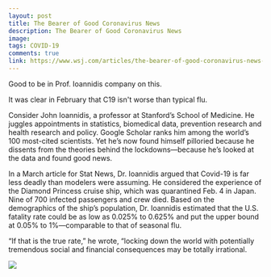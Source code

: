 ```yaml
---
layout: post
title: The Bearer of Good Coronavirus News
description: The Bearer of Good Coronavirus News
image: 
tags: COVID-19
comments: true
link: https://www.wsj.com/articles/the-bearer-of-good-coronavirus-news-11587746176?mod=opinion_lead_pos5
---
```

Good to be in Prof. Ioannidis company on this.

It was clear in February that C19 isn't worse than typical flu.

Consider John Ioannidis, a professor at Stanford’s School of Medicine.
He juggles appointments in statistics, biomedical data, prevention
research and health research and policy. Google Scholar ranks him among
the world’s 100 most-cited scientists. Yet he’s now found himself
pilloried because he dissents from the theories behind the
lockdowns—because he’s looked at the data and found good news.

In a March article for Stat News, Dr. Ioannidis argued that Covid-19 is
far less deadly than modelers were assuming. He considered the
experience of the Diamond Princess cruise ship, which was quarantined
Feb. 4 in Japan. Nine of 700 infected passengers and crew died. Based on
the demographics of the ship’s population, Dr. Ioannidis estimated that
the U.S. fatality rate could be as low as 0.025% to 0.625% and put the
upper bound at 0.05% to 1%—comparable to that of seasonal flu.

“If that is the true rate,” he wrote, “locking down the world with
potentially tremendous social and financial consequences may be totally
irrational.

![](https://lh5.googleusercontent.com/S3YAEOKbxiAq_sTpcS4bjQtxG596dQ3O7pPoTLsJw0DkmTMjeHYzamu3H_TKAsUCgv2q9b6lOAHMGRn130atGHP0s6MeBV24NGdhp_o8FJUNImg0XNE=w1280)

